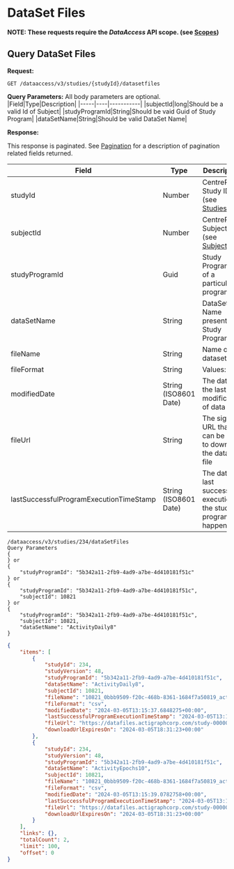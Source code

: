 # DataSet Files

**NOTE: These requests require the *DataAccess* API scope. (see [Scopes](scopes.md))**

## Query DataSet Files

**Request:**

```http
GET /dataaccess/v3/studies/{studyId}/datasetfiles
```

**Query Parameters:**
All body parameters are optional.
|Field|Type|Description|
|-----|----|-----------|
|subjectId|long|Should be a valid Id of Subject|
|studyProgramId|String|Should be vaid Guid of Study Program|
|dataSetName|String|Should be valid DataSet Name|

**Response:**

This response is paginated. See [Pagination](pagination.md) for a description of pagination related fields returned.

|Field|Type|Description|
|-----|----|-----------|
|studyId|Number|CentrePoint Study ID (see [Studies](studies.md))|
|subjectId|Number|CentrePoint Subject ID (see [Subjects](subjects.md))|
|studyProgramId|Guid|Study Program Id of a particular program|
|dataSetName|String|DataSet Name present in Study Program|
|fileName|String|Name of the dataset file|
|fileFormat|String|Values: csv|
|modifiedDate|String (ISO8601 Date)|The date of the last modification of data|
|fileUrl|String|The signed URL that can be used to download the dataset file|
|lastSuccessfulProgramExecutionTimeStamp|String (ISO8601 Date)|The date last successful execution of the study program happened|

```examples
/dataaccess/v3/studies/234/dataSetFiles
Query Parameters
{
} or
{
    "studyProgramId": "5b342a11-2fb9-4ad9-a7be-4d410181f51c"
} or
{
    "studyProgramId": "5b342a11-2fb9-4ad9-a7be-4d410181f51c",
    "subjectId": 10821
} or
{
    "studyProgramId": "5b342a11-2fb9-4ad9-a7be-4d410181f51c",
    "subjectId": 10821,
    "dataSetName": "ActivityDaily8"
}
```

```json
{
    "items": [
        {
            "studyId": 234,
            "studyVersion": 48,
            "studyProgramId": "5b342a11-2fb9-4ad9-a7be-4d410181f51c",
            "dataSetName": "ActivityDaily8",
            "subjectId": 10821,
            "fileName": "10821_0bbb9509-f20c-468b-8361-1684f7a50819_activitydaily8.csv.gz",
            "fileFormat": "csv",
            "modifiedDate": "2024-03-05T13:15:37.6848275+00:00",
            "lastSuccessfulProgramExecutionTimeStamp": "2024-03-05T13:10:06.4396436+00:00",
            "fileUrl": "https://datafiles.actigraphcorp.com/study-0000000234/subject-0000010821/datasetexports/5b342a11-2fb9-4ad9-a7be-4d410181f51c/activitydaily8/10821_0bbb9509-f20c-468b-8361-1684f7a50819_activitydaily8.csv.gz?skoid=444eeefb-b1cf-4b7b-804f-65129cd5fa9e&sktid=c004fd6f-8ed9-42bd-9303-191038d839e2&skt=2024-03-05T14%3A31%3A23Z&ske=2024-03-05T18%3A31%3A23Z&sks=b&skv=2022-11-02&sv=2022-11-02&se=2024-03-05T18%3A31%3A23Z&sr=b&sp=r&sig=eX7aeQRVUNleF%2FIFXv6kOwgaA7yJtVpRITvtGEZl4kU%3D",
            "downloadUrlExpiresOn": "2024-03-05T18:31:23+00:00"
        },
        {
            "studyId": 234,
            "studyVersion": 48,
            "studyProgramId": "5b342a11-2fb9-4ad9-a7be-4d410181f51c",
            "dataSetName": "ActivityEpochs10",
            "subjectId": 10821,
            "fileName": "10821_0bbb9509-f20c-468b-8361-1684f7a50819_activityepochs10.csv.gz",
            "fileFormat": "csv",
            "modifiedDate": "2024-03-05T13:15:39.0782758+00:00",
            "lastSuccessfulProgramExecutionTimeStamp": "2024-03-05T13:10:06.4396436+00:00",
            "fileUrl": "https://datafiles.actigraphcorp.com/study-0000000234/subject-0000010821/datasetexports/5b342a11-2fb9-4ad9-a7be-4d410181f51c/activityepochs10/10821_0bbb9509-f20c-468b-8361-1684f7a50819_activityepochs10.csv.gz?skoid=444eeefb-b1cf-4b7b-804f-65129cd5fa9e&sktid=c004fd6f-8ed9-42bd-9303-191038d839e2&skt=2024-03-05T14%3A31%3A23Z&ske=2024-03-05T18%3A31%3A23Z&sks=b&skv=2022-11-02&sv=2022-11-02&se=2024-03-05T18%3A31%3A23Z&sr=b&sp=r&sig=7AP6Qv2E3HQa0jG0Vi7NYNvQEnes7JtKNs5n6%2FhdYvc%3D",
            "downloadUrlExpiresOn": "2024-03-05T18:31:23+00:00"
        }
    ],
    "links": {},
    "totalCount": 2,
    "limit": 100,
    "offset": 0
}
```
